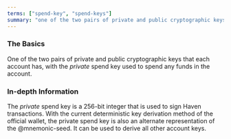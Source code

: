 ```yaml
---
terms: ["spend-key", "spend-keys"]
summary: "one of the two pairs of private and public cryptographic keys that each account has, with the *private* spend key used to spend any funds in the account"
---
```


### The Basics

One of the two pairs of private and public cryptographic keys that each account has, with the *private* spend key used to spend any funds in the account.

### In-depth Information

The *private* spend key is a 256-bit integer that is used to sign Haven transactions. With the current deterministic key derivation method of the official wallet, the private spend key is also an alternate representation of the @mnemonic-seed. It can be used to derive all other account keys.


